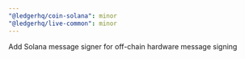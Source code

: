 ```yaml
---
"@ledgerhq/coin-solana": minor
"@ledgerhq/live-common": minor
---
```


Add Solana message signer for off-chain hardware message signing
